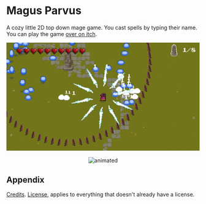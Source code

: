 # Magus Parvus

A cozy little 2D top down mage game. You cast spells by typing their name.
You can play the game [over on itch](https://praxtube.itch.io/magus-parvus).

<p align="center">
    <img src="docs/demo/screenshot.jpg" alt="screenshot" />
</p>

<p align="center">
    <img src="docs/demo/showcase.gif" alt="animated" />
</p>

## Appendix

[Credits](https://github.com/PraxTube/magus-parvus/blob/master/CREDITS.md).
[License](https://github.com/PraxTube/magus-parvus/blob/master/LICENSE),
applies to everything that doesn't already have a license.
